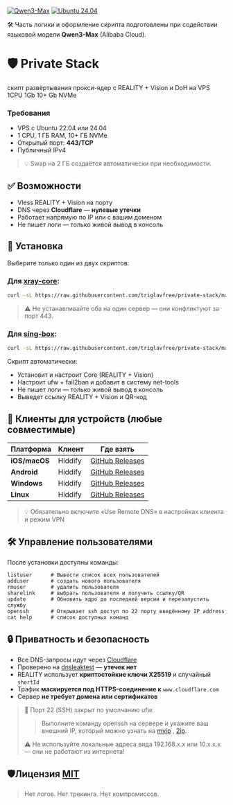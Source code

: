 [![Qwen3-Max](https://img.shields.io/badge/Qwen3--Max-Alibaba_Cloud-1976D2?logo=alibabacloud&logoColor=white)](https://qwen.ai/) [![Ubuntu 24.04](https://img.shields.io/badge/Ubuntu-24.04%20LTS-E95420?logo=ubuntu&logoColor=white)](https://releases.ubuntu.com/24.04/)

🛠️ Часть логики и оформление скрипта подготовлены при содействии языковой модели **Qwen3-Max** (Alibaba Cloud).

# 🛡️ Private Stack
скипт развёртывания прокси-ядер с REALITY + Vision и DoH на VPS 1CPU 1Gb 10+ Gb NVMe
### Требования
- VPS с Ubuntu 22.04 или 24.04
- 1 CPU, 1 ГБ RAM, 10+ ГБ NVMe
- Открытый порт: **443/TCP**
- Публичный IPv4
> 💡 Swap на 2 ГБ создаётся автоматически при необходимости.

## ✅ Возможности
-  Vless REALITY + Vision на порту
-  DNS через **Cloudflare** — **нулевые утечки**
-  Работает напрямую по IP или с вашим доменом
-  Не пишет логи — только живой вывод в консоль

## 🚀 Установка
Выберите только один из двух скриптов:
### Для [xray-core](https://github.com/XTLS/Xray-core):
```bash
curl -sL https://raw.githubusercontent.com/triglavfree/private-stack/main/xray-core | bash
```
>⚠️ Не устанавливайте оба на один сервер — они конфликтуют за порт 443.

### Для [sing-box](https://github.com/SagerNet/sing-box):
```bash
curl -sL https://raw.githubusercontent.com/triglavfree/private-stack/main/sing-box | bash
```
Скрипт автоматически:
- Установит и настроит Core (REALITY + Vision)
- Настроит ufw + fail2ban и добавит в систему net-tools
- Не пишет логи — только живой вывод в консоль
- Выведет ссылку REALITY + Vision и QR-код

## 📱 Клиенты для устройств (любые совместимые)
| Платформа     | Клиент   | Где взять                     |
|---------------|----------|-------------------------------|
| **iOS/macOS** | Hiddify  | [GitHub Releases](https://github.com/hiddify/hiddify-app/releases)|
| **Android**   | Hiddify  | [GitHub Releases](https://github.com/hiddify/hiddify-app/releases) |
| **Windows**   | Hiddify  | [GitHub Releases](https://github.com/hiddify/hiddify-app/releases) |
| **Linux**     | Hiddify  | [GitHub Releases](https://github.com/hiddify/hiddify-app/releases) |

>💡 Обязательно включите  «Use Remote DNS» в настройках клиента и режим VPN

## 🛠 Управление пользователями
После установки доступны команды:
```
listuser      # Вывести список всех пользователей
adduser       # создать нового пользователя
rmuser        # удалить пользователя
sharelink     # выбрать пользователя и получить ссылку/QR
update        # Обновить ядро до последней версии и перезапустить службу
openssh       # Открывает ssh доступ по 22 порту введённому IP address
cat help      # список доступных команд
```
## 🔒 Приватность и безопасность
- Все DNS-запросы идут через [Cloudflare](https://1.1.1.1/dns-query)
- Проверено на [dnsleaktest](https://www.dnsleaktest.com/) — **утечек нет**
- REALITY использует **криптостойкие ключи X25519** и случайный `shortId`
- Трафик **маскируется под HTTPS-соединение к** `www.cloudflare.com`
- Сервер **не требует домена или сертификатов**
> 🔐 Порт 22 (SSH) закрыт по умолчанию ufw.
> > Выполните команду openssh на сервере и укажите ваш внешний IP, который можно узнать на [myip](https://myip.ru) , [2ip](https://2ip.ru).
> 
> ⚠️ Не используйте локальные адреса вида 192.168.x.x или 10.x.x.x — они не работают из интернета!

## 🛡️Лицензия [MIT](LICENSE)
> Нет логов. Нет трекинга. Нет компромиссов.
